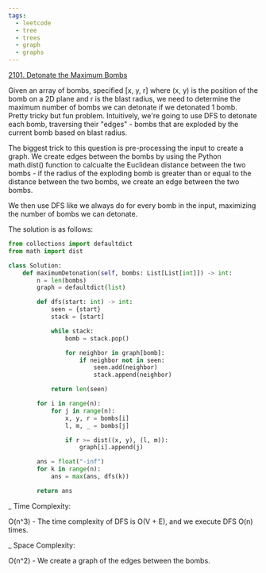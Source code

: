 ```yaml
---
tags:
  - leetcode
  - tree
  - trees
  - graph
  - graphs
---
```


<a href="https://leetcode.com/problems/detonate-the-maximum-bombs/">
2101. Detonate the Maximum Bombs</a>

Given an array of bombs, specified [x, y, r] where (x, y) is the position of the
bomb on a 2D plane and r is the blast radius, we need to determine the maximum
number of bombs we can detonate if we detonated 1 bomb. Pretty tricky but fun
problem. Intuitively, we're going to use DFS to detonate each bomb, traversing
their "edges" - bombs that are exploded by the current bomb based on blast
radius.

The biggest trick to this question is pre-processing the input to create a
graph. We create edges between the bombs by using the Python math.dist()
function to calcualte the Euclidean distance between the two bombs - if the
radius of the exploding bomb is greater than or equal to the distance between
the two bombs, we create an edge between the two bombs.

We then use DFS like we always do for every bomb in the input, maximizing the
number of bombs we can detonate.

The solution is as follows:

```python
from collections import defaultdict
from math import dist

class Solution:
    def maximumDetonation(self, bombs: List[List[int]]) -> int:
        n = len(bombs)
        graph = defaultdict(list)

        def dfs(start: int) -> int:
            seen = {start}
            stack = [start]

            while stack:
                bomb = stack.pop()

                for neighbor in graph[bomb]:
                    if neighbor not in seen:
                        seen.add(neighbor)
                        stack.append(neighbor)

            return len(seen)

        for i in range(n):
            for j in range(n):
                x, y, r = bombs[i]
                l, m, _ = bombs[j]

                if r >= dist((x, y), (l, m)):
                    graph[i].append(j)

        ans = float("-inf")
        for k in range(n):
            ans = max(ans, dfs(k))

        return ans
```

\_ Time Complexity:

O(n^3) - The time complexity of DFS is O(V + E), and we execute DFS O(n) times.

\_ Space Complexity:

O(n^2) - We create a graph of the edges between the bombs.
